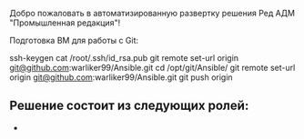 Добро пожаловать в автоматизированную развертку решения Ред АДМ "Промышленная редакция"!

Подготовка ВМ для работы с Git:

ssh-keygen
cat /root/.ssh/id_rsa.pub
git remote set-url origin  git@github.com:warliker99/Ansible.git
cd /opt/git/Ansible/
git remote set-url origin  git@github.com:warliker99/Ansible.git
git push origin



Решение состоит из следующих ролей:
- 
- 